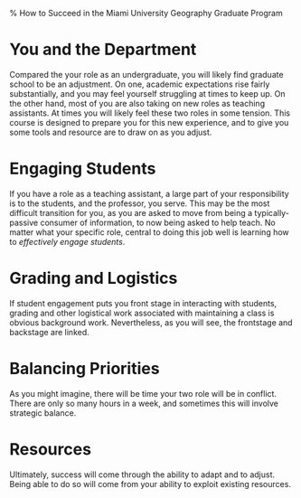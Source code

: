 % How to Succeed in the Miami University Geography Graduate Program

# You and the Department

Compared the your role as an undergraduate, you will likely find
graduate school to be an adjustment. On one, academic expectations
rise fairly substantially, and you may feel yourself struggling at
times to keep up. On the other hand, most of you are also taking on
new roles as teaching assistants. At times you will likely feel these two
roles in some tension. This course is designed to prepare you for this
new experience, and to give you some tools and resource are to draw on
as you adjust.

# Engaging Students

If you have a role as a teaching assistant, a large part of your
responsibility is to the students, and the professor, you serve. This
may be the most difficult transition for you, as you are asked to move
from being a typically-passive consumer of information, to now being
asked to help teach. No matter what your specific role, central to
doing this job well is learning how to *effectively engage
students*.

# Grading and Logistics

If student engagement puts you front stage in interacting with
students, grading and other logistical work associated with
maintaining a class is obvious background work. Nevertheless, as you
will see, the frontstage and backstage are linked.

# Balancing Priorities

As you might imagine, there will be time your two role will be in
conflict. There are only so many hours in a week, and sometimes this
will involve strategic balance.

# Resources

Ultimately, success will come through the ability to adapt and to
adjust. Being able to do so will come from your ability to exploit
existing resources.
